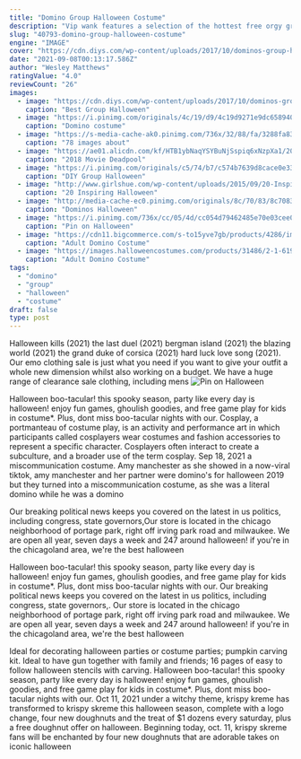 ```yaml
---
title: "Domino Group Halloween Costume"
description: "Vip wank features a selection of the hottest free orgy group dp porn movies from tube sites. The hottest video is gina gerson & selvaggia in orgy with dp. And there is 705 more orgy group dp free videos. Orgy group dp, orgy mature, orgy anal, orgy party, orgy"
slug: "40793-domino-group-halloween-costume"
engine: "IMAGE"
cover: "https://cdn.diys.com/wp-content/uploads/2017/10/dominos-group-halloween-costume.jpg"
date: "2021-09-08T00:13:17.586Z"
author: "Wesley Matthews"
ratingValue: "4.0"
reviewCount: "26"
images:
  - image: "https://cdn.diys.com/wp-content/uploads/2017/10/dominos-group-halloween-costume.jpg"
    caption: "Best Group Halloween"
  - image: "https://i.pinimg.com/originals/4c/19/d9/4c19d9271e9dc658940103b52a22e6fe.jpg"
    caption: "Domino costume"
  - image: "https://s-media-cache-ak0.pinimg.com/736x/32/88/fa/3288fa832bd85dc7fefcd17560a9d883.jpg"
    caption: "78 images about"
  - image: "https://ae01.alicdn.com/kf/HTB1ybNaqYSYBuNjSspiq6xNzpXa1/2018-Movie-Deadpool-2-Costume-Domino-Costume-Women-Neena-Thurman-Cosplay-Costume-Halloween-Costumes-For-Women.jpg"
    caption: "2018 Movie Deadpool"
  - image: "https://i.pinimg.com/originals/c5/74/b7/c574b7639d8cace0e33919f264e0feea.jpg"
    caption: "DIY Group Halloween"
  - image: "http://www.girlshue.com/wp-content/uploads/2015/09/20-Inspiring-Halloween-Costume-Ideas-For-Group-Of-Girls-2015-7.jpg"
    caption: "20 Inspiring Halloween"
  - image: "http://media-cache-ec0.pinimg.com/originals/8c/70/83/8c70839f5da83f513ba91222966560ca.jpg"
    caption: "Dominos Halloween"
  - image: "https://i.pinimg.com/736x/cc/05/4d/cc054d79462485e70e03cee0175ee086--card-stock-velcro.jpg"
    caption: "Pin on Halloween"
  - image: "https://cdn11.bigcommerce.com/s-to15yve7gb/products/4286/images/4558/gc7255-99kb__62678.1526684682.500.750.jpg?c=2"
    caption: "Adult Domino Costume"
  - image: "https://images.halloweencostumes.com/products/31486/2-1-61946/adult-domino-costume-image2.jpg"
    caption: "Adult Domino Costume"
tags:
  - "domino"
  - "group"
  - "halloween"
  - "costume"
draft: false
type: post
---
```


Halloween kills (2021) the last duel (2021) bergman island (2021) the blazing world (2021) the grand duke of corsica (2021) hard luck love song (2021). Our emo clothing sale is just what you need if you want to give your outfit a whole new dimension whilst also working on a budget. We have a huge range of clearance sale clothing, including mens
![Pin on Halloween](https://i.pinimg.com/736x/cc/05/4d/cc054d79462485e70e03cee0175ee086--card-stock-velcro.jpg "Pin on Halloween")

Halloween boo-tacular! this spooky season, party like every day is halloween! enjoy fun games, ghoulish goodies, and free game play for kids in costume*. Plus, dont miss boo-tacular nights with our. Cosplay, a portmanteau of costume play, is an activity and performance art in which participants called cosplayers wear costumes and fashion accessories to represent a specific character. Cosplayers often interact to create a subculture, and a broader use of the term cosplay. Sep 18, 2021 a miscommunication costume. Amy manchester as she showed in a now-viral tiktok, amy manchester and her partner were domino&#39;s for halloween 2019  but they turned into a miscommunication costume, as she was a literal domino while he was a domino
<!--inArticleAds-->

<!--galleryOne-->

Our breaking political news keeps you covered on the latest in us politics, including congress, state governors,Our store is located in the chicago neighborhood of portage park, right off irving park road and milwaukee. We are open all year, seven days a week and 247 around halloween! if you're in the chicagoland area, we're the best halloween
<!--inArticleAds-->

<!--galleryTwo-->

Halloween boo-tacular! this spooky season, party like every day is halloween! enjoy fun games, ghoulish goodies, and free game play for kids in costume*. Plus, dont miss boo-tacular nights with our. Our breaking political news keeps you covered on the latest in us politics, including congress, state governors,. Our store is located in the chicago neighborhood of portage park, right off irving park road and milwaukee. We are open all year, seven days a week and 247 around halloween! if you're in the chicagoland area, we're the best halloween
<!--galleryThree-->

Ideal for decorating halloween parties or costume parties; pumpkin carving kit. Ideal to have gun together with family and friends; 16 pages of easy to follow halloween stencils with carving. Halloween boo-tacular! this spooky season, party like every day is halloween! enjoy fun games, ghoulish goodies, and free game play for kids in costume*. Plus, dont miss boo-tacular nights with our. Oct 11, 2021 under a witchy theme, krispy kreme has transformed to krispy skreme this halloween season, complete with a logo change, four new doughnuts and the treat of $1 dozens every saturday, plus a free doughnut offer on halloween. Beginning today, oct. 11, krispy skreme fans will be enchanted by four new doughnuts that are adorable takes on iconic halloween
